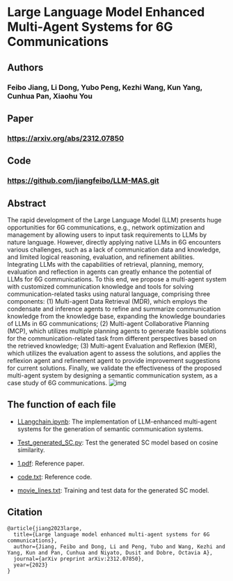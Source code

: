 # Large Language Model Enhanced Multi-Agent Systems for 6G Communications
## Authors
### Feibo Jiang, Li Dong, Yubo Peng, Kezhi Wang, Kun Yang, Cunhua Pan, Xiaohu You
## Paper
### https://arxiv.org/abs/2312.07850
## Code
### https://github.com/jiangfeibo/LLM-MAS.git
## Abstract
The rapid development of the Large Language Model (LLM) presents huge opportunities for 6G communications, e.g., network optimization and management by allowing users to input task requirements to LLMs by nature language. However, directly applying native LLMs in 6G encounters various challenges, such as a lack of communication data and knowledge, and limited logical reasoning, evaluation, and refinement abilities. Integrating LLMs with the capabilities of retrieval, planning, memory, evaluation and reflection in agents can greatly enhance the potential of LLMs for 6G communications. To this end, we propose a multi-agent system with customized communication knowledge and tools for solving communication-related tasks using natural language, comprising three components: (1) Multi-agent Data Retrieval (MDR), which employs the condensate and inference agents to refine and summarize communication knowledge from the knowledge base, expanding the knowledge boundaries of LLMs in 6G communications; (2) Multi-agent Collaborative Planning (MCP), which utilizes multiple planning agents to generate feasible solutions for the communication-related task from different perspectives based on the retrieved knowledge; (3) Multi-agent Evaluation and Reflexion (MER), which utilizes the evaluation agent to assess the solutions, and applies the reflexion agent and refinement agent to provide improvement suggestions for current solutions. Finally, we validate the effectiveness of the proposed multi-agent system by designing a semantic communication system, as a case study of 6G communications.
![img](SC.png)

## The function of each file
- [LLangchain.ipynb](LLangchain.ipynb): The implementation of LLM-enhanced multi-agent systems for the generation of semantic communication systems.

- [Test_generated_SC.py](Test_generated_SC.py): Test the generated SC model based on cosine similarity.

- [1.pdf](1.pdf): Reference paper.

- [code.txt](code.txt): Reference code.

- [movie_lines.txt](movie_lines.txt): Training and test data for the generated SC model.

## Citation   
```
@article{jiang2023large,
  title={Large language model enhanced multi-agent systems for 6G communications},
  author={Jiang, Feibo and Dong, Li and Peng, Yubo and Wang, Kezhi and Yang, Kun and Pan, Cunhua and Niyato, Dusit and Dobre, Octavia A},
  journal={arXiv preprint arXiv:2312.07850},
  year={2023}
}
```

